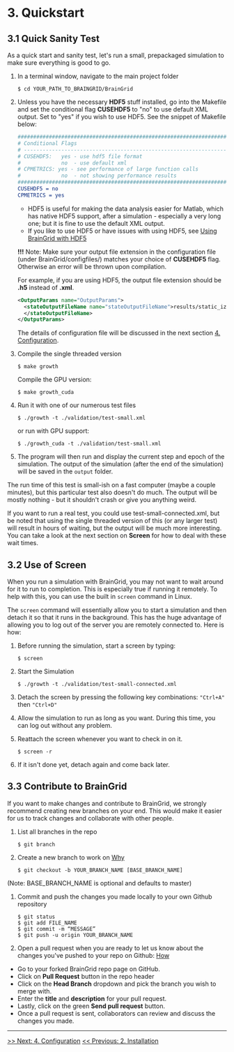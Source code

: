 # 3. Quickstart

## 3.1 Quick Sanity Test

As a quick start and sanity test, let's run a small, prepackaged simulation to make sure everything is good to go. 

1. In a terminal window, navigate to the main project folder

   ```shell
   $ cd YOUR_PATH_TO_BRAINGRID/BrainGrid
   ```

2. Unless you have the necessary **HDF5** stuff installed, go into the Makefile and set the conditional flag **CUSEHDF5** to "no" to use default XML output. Set to "yes" if you wish to use HDF5. See the snippet of Makefile below:

   ```cmake
   ################################################################################
   # Conditional Flags
   # -----------------------------------------------------------------------------
   # CUSEHDF5:	 yes - use hdf5 file format 
   #		 	 no  - use default xml 
   # CPMETRICS: yes - see performance of large function calls  
   #		 	 no  - not showing performance results
   ################################################################################
   CUSEHDF5 = no
   CPMETRICS = yes
   ```

   - HDF5 is useful for making the data analysis easier for Matlab, which has native HDF5 support, after a simulation - especially a very long one; but it is fine to use the default XML output.
   - If you like to use HDF5 or have issues with using HDF5, see [Using BrainGrid with HDF5](https://github.com/UWB-Biocomputing/BrainGrid/wiki/Using-BrainGrid-with-HDF5)

   **!!!** Note: Make sure your output file extension in the configuration file (under BrainGrid/configfiles/) matches your choice of **CUSEHDF5** flag. Otherwise an error will be thrown upon compilation. 

   For example, if you are using HDF5, the output file extension should be **.h5** instead of **.xml**. 

   ```xml
   <OutputParams name="OutputParams">
     <stateOutputFileName name="stateOutputFileName">results/static_izh_historyDump.h5
     </stateOutputFileName>
   </OutputParams>
   ```

   The details of configuration file will be discussed in the next section [4. Configuration](http://uwb-biocomputing.github.io/BrainGrid/4_configuration).

3. Compile the single threaded version

   ```shell
   $ make growth
   ```

   Compile the GPU version:

   ```shell
   $ make growth_cuda
   ```

4. Run it with one of our numerous test files 

   ```shell
   $ ./growth -t ./validation/test-small.xml
   ```

   or run with GPU support:

   ```shell
   $ ./growth_cuda -t ./validation/test-small.xml
   ```

5. The program will then run and display the current step and epoch of the simulation. The output of the simulation (after the end of the simulation) will be saved in the ```output``` folder.

The run time of this test is small-ish on a fast computer (maybe a couple minutes), but this particular test also doesn't do much. The output will be mostly nothing - but it shouldn't crash or give you anything weird. 

If you want to run a real test, you could use test-small-connected.xml, but be noted that using the single threaded version of this (or any larger test) will result in hours of waiting, but the output will be much more interesting. You can take a look at the next section on **Screen** for how to deal with these wait times.

## 3.2 Use of Screen 

When you run a simulation with BrainGrid, you may not want to wait around for it to run to completion. This is especially true if running it remotely. To help with this, you can use the built in ```screen``` command in Linux.

The `screen` command will essentially allow you to start a simulation and then detach it so that it runs in the background.  This has the huge advantage of allowing you to log out of the server you are remotely connected to.  Here is how:

1. Before running the simulation, start a screen by typing:

   ````shell
   $ screen
   ````

2. Start the Simulation

   ```shell
   $ ./growth -t ./validation/test-small-connected.xml
   ```

3. Detach the screen by pressing the following key combinations:
   `"Ctrl+A"`  then `"Ctrl+D"`

4. Allow the simulation to run as long as you want. During this time, you can log out without any problem.

5. Reattach the screen whenever you want to check in on it.

   ```shell
   $ screen -r
   ```

6. If it isn't done yet, detach again and come back later.

## 3.3 Contribute to BrainGrid

If you want to make changes and contribute to BrainGrid, we strongly recommend creating new branches on your end. This would make it easier for us to track changes and collaborate with other people.

1. List all branches in the repo 

   ```
   $ git branch
   ```

2. Create a new branch to work on [Why](https://help.github.com/articles/creating-and-deleting-branches-within-your-repository/)

   ```
   $ git checkout -b YOUR_BRANCH_NAME [BASE_BRANCH_NAME]
   ```

  (Note: BASE_BRANCH_NAME is optional and defaults to master)

1. Commit and push the changes you made locally to your own Github repository

   ```
   $ git status
   $ git add FILE_NAME
   $ git commit -m “MESSAGE”
   $ git push -u origin YOUR_BRANCH_NAME
   ```

2. Open a pull request when you are ready to let us know about the changes you've pushed to your repo on Github: [How](https://help.github.com/articles/about-pull-requests/)

- Go to your forked BrainGrid repo page on GitHub. 
- Click on **Pull Request** button in the repo header
- Click on the **Head Branch** dropdown and pick the branch you wish to merge with.
- Enter the **title** and **description** for your pull request. 
- Lastly, click on the green **Send pull request** button.
- Once a pull request is sent, collaborators can review and discuss the changes you made.



-------------
[>> Next: 4. Configuration](http://uwb-biocomputing.github.io/BrainGrid/4_configuration)
[<< Previous: 2. Installation](http://uwb-biocomputing.github.io/BrainGrid/2_installation) 
